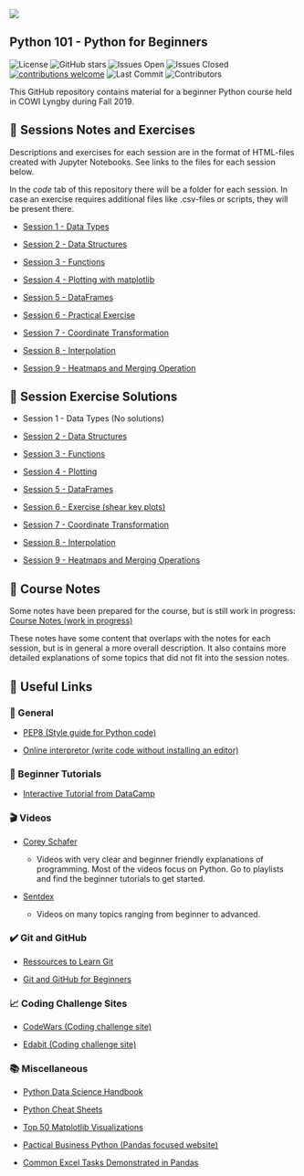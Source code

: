 ![](https://www.python.org/static/community_logos/python-logo-master-v3-TM.png)

## Python 101 - Python for Beginners
![License](https://img.shields.io/github/license/Python-Crash-Course/Python101)
![GitHub stars](https://img.shields.io/github/stars/Python-Crash-Course/Python101?style=social&label=Star&maxAge=2592000)
![Issues Open](https://img.shields.io/github/issues-raw/Python-Crash-Course/Python101)
![Issues Closed](https://img.shields.io/github/issues-closed-raw/Python-Crash-Course/Python101)
[![contributions welcome](https://img.shields.io/badge/contributions-welcome-brightgreen.svg?style=flat)](https://github.com/dwyl/esta/issues)
![Last Commit](https://img.shields.io/github/last-commit/Python-Crash-Course/Python101)
![Contributors](https://img.shields.io/github/contributors/Python-Crash-Course/Python101)
 
 This GitHub repository contains material for a beginner Python course held in COWI Lyngby during Fall 2019.
 
## :blue_book: Sessions Notes and Exercises 
Descriptions and exercises for each session are in the format of HTML-files created with Jupyter Notebooks. See links to the files for each session below.

In the *code* tab of this repository there will be a folder for each session. In case an exercise requires additional files like .csv-files or scripts, they will be present there.

* [Session 1 - Data Types](https://nbviewer.jupyter.org/github/Python-Crash-Course/Python101/blob/master/Session%201%20-%20Data%20Types/Session%201%20-%20Data%20Types.ipynb)

* [Session 2 - Data Structures](https://nbviewer.jupyter.org/github/Python-Crash-Course/Python101/blob/master/Session%202%20-%20Data%20Structures/Session%202%20-%20Data%20Structures.ipynb)

* [Session 3 - Functions](https://nbviewer.jupyter.org/github/Python-Crash-Course/Python101/blob/master/Session%203%20-%20Functions/Session%203%20-%20Functions.ipynb)

* [Session 4 - Plotting with matplotlib](https://nbviewer.jupyter.org/github/Python-Crash-Course/Python101/blob/master/Session%204%20-%20Plotting/Session%204%20-%20Plotting.ipynb)

* [Session 5 - DataFrames](https://nbviewer.jupyter.org/github/Python-Crash-Course/Python101/blob/master/Session%205%20-%20Dataframes/Session%205%20-%20Dataframes.ipynb)

* [Session 6 - Practical Exercise](https://nbviewer.jupyter.org/github/Python-Crash-Course/Python101/blob/master/Session%206%20-%20Exercise%20(shear%20key%20plots)/Session%206%20-%20Exercise%20(shear%20key%20plots).ipynb)

* [Session 7 - Coordinate Transformation](https://nbviewer.jupyter.org/github/Python-Crash-Course/Python101/blob/master/Session%207%20-%20Coordinate%20Transformation/Session%207%20-%20Coordinate%20Transformation.ipynb)

* [Session 8 - Interpolation](https://nbviewer.jupyter.org/github/Python-Crash-Course/Python101/blob/master/Session%208%20-%20Exercise%20(Interpolation)/Session%208%20-%20Exercise%20(Interpolation).ipynb)

* [Session 9 - Heatmaps and Merging Operation](https://nbviewer.jupyter.org/github/Python-Crash-Course/Python101/blob/master/Session%209%20-%20Heatmaps%20and%20merging%20operation/Session%209%20-%20Heatmaps%20and%20merging%20operations.ipynb)


## :green_book: Session Exercise Solutions


* Session 1 - Data Types (No solutions)

* [Session 2 - Data Structures](https://nbviewer.jupyter.org/github/Python-Crash-Course/Python101/blob/master/Session%202%20-%20Data%20Structures/Session%202%20-%20Exercise%20solutions.ipynb)

* [Session 3 - Functions](https://nbviewer.jupyter.org/github/Python-Crash-Course/Python101/blob/master/Session%203%20-%20Functions/Session%203%20-%20Exercise%20Solutions.ipynb)

* [Session 4 - Plotting](https://nbviewer.jupyter.org/github/Python-Crash-Course/Python101/blob/master/Session%204%20-%20Plotting/Session%204%20-%20Exercise%20Solutions.ipynb)

* [Session 5 - DataFrames](https://nbviewer.jupyter.org/github/Python-Crash-Course/Python101/blob/master/Session%205%20-%20Dataframes/Session%205%20-%20Exercise%20Solutions.ipynb)

* [Session 6 - Exercise (shear key plots)](https://nbviewer.jupyter.org/github/Python-Crash-Course/Python101/blob/master/Session%206%20-%20Exercise%20(shear%20key%20plots)/Session%206%20-%20Exercise%20Solutions.ipynb)

* [Session 7 - Coordinate Transformation](https://nbviewer.jupyter.org/github/Python-Crash-Course/Python101/blob/master/Session%207%20-%20Coordinate%20Transformation/Session%207%20-%20Exercise%20solutions.ipynb)

* [Session 8 - Interpolation](https://nbviewer.jupyter.org/github/Python-Crash-Course/Python101/blob/master/Session%208%20-%20Exercise%20(Interpolation)/Session%208%20-%20Exercise%20Solutions.ipynb)

* [Session 9 - Heatmaps and Merging Operations](https://nbviewer.jupyter.org/github/Python-Crash-Course/Python101/blob/master/Session%209%20-%20Heatmaps%20and%20merging%20operation/Session%209%20-%20Exercise%20Solutions.ipynb)


## :book: Course Notes
Some notes have been prepared for the course, but is still work in progress:
[Course Notes (work in progress)](https://nbviewer.jupyter.org/github/Python-Crash-Course/Python101/blob/master/Course%20Notes/Python%20Course%20Notes.ipynb)

These notes have some content that overlaps with the notes for each session, but is in general a more overall description. It also contains more detailed explanations of some topics that did not fit into the session notes. 

## :link: Useful Links

### :office: General
* [PEP8 (Style guide for Python code)](https://www.python.org/dev/peps/pep-0008/)

* [Online interpretor (write code without installing an editor)](https://www.onlinegdb.com/online_python_interpreter#)


### :beginner: Beginner Tutorials

 * [Interactive Tutorial from DataCamp](https://www.datacamp.com/courses/intro-to-python-for-data-science)
 
### :clapper: Videos

* [Corey Schafer](https://www.youtube.com/channel/UCCezIgC97PvUuR4_gbFUs5g)
   - Videos with very clear and beginner friendly explanations of programming. Most of the videos focus on Python. Go to playlists and find the beginner tutorials to get started.

* [Sentdex](https://www.youtube.com/user/sentdex)
   - Videos on many topics ranging from beginner to advanced.
   
 
### :heavy_check_mark: Git and GitHub
* [Ressources to Learn Git](https://try.github.io/)

* [Git and GitHub for Beginners](https://readwrite.com/2013/09/30/understanding-github-a-journey-for-beginners-part-1/)

   
 ### :chart_with_upwards_trend: Coding Challenge Sites
* [CodeWars (Coding challenge site)](https://www.codewars.com/)

* [Edabit (Coding challenge site)](https://edabit.com/)   
   
### :books: Miscellaneous
  
* [Python Data Science Handbook](https://jakevdp.github.io/PythonDataScienceHandbook/)

* [Python Cheat Sheets](https://www.pythonsheets.com/)

* [Top 50 Matplotlib Visualizations](https://www.machinelearningplus.com/plots/top-50-matplotlib-visualizations-the-master-plots-python/)

* [Pactical Business Python (Pandas focused website)](https://pbpython.com/)

* [Common Excel Tasks Demonstrated in Pandas](https://pbpython.com/excel-pandas-comp.html)



